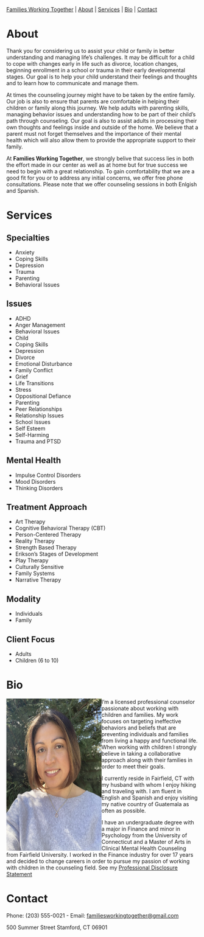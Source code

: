 [Families Working Together](https://familiesworkingtogether.github.io) | [About](#about) | [Services](#services) | [Bio](#bio) | [Contact](#contact)


# About
Thank you for considering us to assist your child or family in better understanding and managing life’s challenges. It may be difficult for a child to cope with changes early in life such as divorce, location changes, beginning enrollment in a school or trauma in their early developmental stages. Our goal is to help your child understand their feelings and thoughts and to learn how to communicate and manage them.

At times the counseling journey might have to be taken by the entire family. Our job is also to ensure that parents are comfortable in helping their children or family along this journey. We help adults with parenting skills, managing behavior issues and understanding how to be part of their child’s path through counseling. Our goal is also to assist adults in processing their own thoughts and feelings inside and outside of the home. We believe that a parent must not forget themselves and the importance of their mental health which will also allow them to provide the appropriate support to their family.

At **Families Working Together**, we strongly belive that success lies in both the effort made in our center as well as at home but for true success we need to begin with a great relationship. To gain comfortability that we are a good fit for you or to address any initial concerns, we offer free phone consultations. Please note that we offer counseling sessions in both Enlgish and Spanish.

# Services
## Specialties
* Anxiety
* Coping Skills
* Depression
* Trauma
* Parenting
* Behavioral Issues

## Issues
* ADHD
* Anger Management
* Behavioral Issues
* Child 
* Coping Skills
* Depression
* Divorce
* Emotional Disturbance
* Family Conflict
* Grief
* Life Transitions
* Stress
* Oppositional Defiance
* Parenting
* Peer Relationships
* Relationship Issues
* School Issues
* Self Esteem
* Self-Harming
* Trauma and PTSD
 
## Mental Health
* Impulse Control Disorders
* Mood Disorders
* Thinking Disorders

## Treatment Approach
* Art Therapy
* Cognitive Behavioral Therapy (CBT)
* Person-Centered Therapy
* Reality Therapy
* Strength Based Therapy
* Erikson’s Stages of Development
* Play Therapy
* Culturally Sensitive
* Family Systems
* Narrative Therapy

## Modality
* Individuals
* Family
 
## Client Focus
* Adults
* Children (6 to 10)

# Bio
<img src="/assets/images/IMG_2984.jpg" width=250 height=400 style="float:left;"/> I’m a licensed professional counselor passionate about working with children and families. My work focuses on targeting ineffective behaviors and beliefs that are preventing individuals and families from living a happy and functional life. When working with children I strongly believe in taking a collaborative approach along with their families in order to meet their goals.

I currently reside in Fairfield, CT with my husband with whom I enjoy hiking and traveling with. I am fluent in English and Spanish and enjoy visiting my native country of Guatemala as often as possible.

I have an undergraduate degree with a major in Finance and minor in Psychology from the University of Connecticut and a Master of Arts in Clinical Mental Health Counseling from Fairfield University. I worked in the Finance industry for over 17 years and decided to change careers in order to pursue my passion of working with children in the counseling field. See my [Professional Disclosure Statement](professional-disclosure-statement.md)


# Contact
Phone: (203) 555-0021 - 
Email: familiesworkingtogether@gmail.com

500 Summer Street
Stamford, CT 06901
